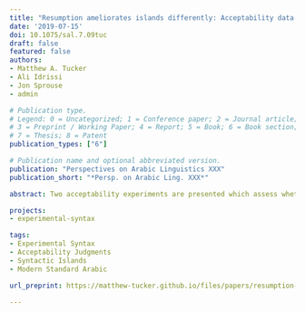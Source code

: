 ```yaml
---
title: "Resumption ameliorates islands differently: Acceptability data from Modern Standard Arabic"
date: '2019-07-15'
doi: 10.1075/sal.7.09tuc
draft: false
featured: false
authors:
- Matthew A. Tucker
- Ali Idrissi
- Jon Sprouse
- admin

# Publication type.
# Legend: 0 = Uncategorized; 1 = Conference paper; 2 = Journal article;
# 3 = Preprint / Working Paper; 4 = Report; 5 = Book; 6 = Book section;
# 7 = Thesis; 8 = Patent
publication_types: ["6"]

# Publication name and optional abbreviated version.
publication: "Perspectives on Arabic Linguistics XXX"
publication_short: "*Persp. on Arabic Ling. XXX*"

abstract: Two acceptability experiments are presented which assess whether resumptive pronouns freely alternate with gaps and/or ameliorate island violation effects in _wh_-questions in Modern Standard Arabic. Both experiments test Complex Noun Phrase Constraint violations, adjunct island violations, and _whether_ island violations. The results indicate that resumption is largely only acceptable with structurally complex DP fillers (_which_-NP) and is generally preferred to gapped structures in long-distance dependencies. Resumption is also shown to ameliorate the grammatical component of some island violations (adjunct and _whether_ islands), but in different quantitative amounts across different islands. The overall picture which emerges is one in which resumption is quantitatively, but perhaps not qualitatively, helpful in repairing grammatical constraint violations in Modern Standard Arabic.

projects:
- experimental-syntax

tags:
- Experimental Syntax
- Acceptability Judgments
- Syntactic Islands
- Modern Standard Arabic

url_preprint: https://matthew-tucker.github.io/files/papers/resumption-islansds-arabic-acceptability.pdf

---
```

